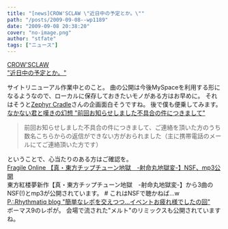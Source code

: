 ```yaml
---
title: "[news]CROW'SCLAW \"近日中の予定とか。\""
path: "/posts/2009-09-08--wp1189"
date: "2009-09-08 20:38:20"
cover: "no-image.png"
author: "stfate"
tags: ["ニュース"]
---
```


<style type="text/css">
<!--
p {white-space: pre-wrap};
-->
</style>

<a  href="http://www.crowsclaw.info/diary.php" target="_blank">CROW'SCLAW "近日中の予定とか。"</a>
<div >サイトリニューアル作業中とのこと。
曲の公開は今後MySpaceを利用する形になるようなので、ローカルに保存しておきたいモノがある方はお早めに。
それはそうと<a href="http://www.zephyr-cradle.info/diary/?date=20090907#p01" target="_blank">Zephyr Cradle</a>さんの企画面白そうですね。
後で僕も便乗してみます。</div>
<a  href="http://www.kawachi.zaq.ne.jp/dpenu801/higurashi/umineko/index2.html" target="_blank">なかない君と嘆きの幻想 "前回お知らせしました不具合の件につきまして"</a>
<div ><blockquote>前回お知らせしました不具合の件につきまして、ご連絡を頂いた方のうち数名こちらからの返信ができない方がおられました（主に携帯電話のメールにてご連絡頂いた方です）</blockquote>ということで、心当たりのある方はご確認を。</div>
<a  href="http://www.shinsekai.co.uk/fragile/" target="_blank">Fragile Online 【真・東方チップチューン地獄　-射命丸地獄変-】NSF、mp3公開</a>
<div >東方紅楼夢新作【真・東方チップチューン地獄　-射命丸地獄変-】から3曲のNSF(!)とmp3が公開されています。
# これはNSFで聴かねば…w</div>
<a  href="http://prq.blog44.fc2.com/" target="_blank">P∴Rhythmatiq blog "簡単なレポを交えつつ…イベントお疲れ様でしたの回"</a>
<div >ボーマス9のレポが。
会場で流された"メルト"のリミックスも公開されていますね。</div>
